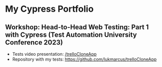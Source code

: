 # My Cypress Portfolio

## Workshop: Head-to-Head Web Testing: Part 1 with Cypress (Test Automation University Conference 2023)
- Tests video presentation: [/trelloCloneApp](/trelloCloneApp)
- Repository with my tests: https://github.com/lukmarcus/trelloCloneApp
